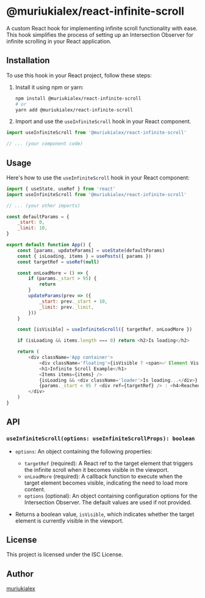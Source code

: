 # @muriukialex/react-infinite-scroll

A custom React hook for implementing infinite scroll functionality with ease. This hook simplifies the process of setting up an Intersection Observer for infinite scrolling in your React application.

## Installation

To use this hook in your React project, follow these steps:

1. Install it using npm or yarn:

    ```bash
    npm install @muriukialex/react-infinite-scroll
    # or
    yarn add @muriukialex/react-infinite-scroll
    ```

2. Import and use the `useInfiniteScroll` hook in your React component.

```javascript
import useInfiniteScroll from '@muriukialex/react-infinite-scroll'

// ... (your component code)
```

## Usage

Here's how to use the `useInfiniteScroll` hook in your React component:

```javascript
import { useState, useRef } from 'react'
import useInfiniteScroll from '@muriukialex/react-infinite-scroll'

// ... (your other imports)

const defaultParams = {
	_start: 0,
	_limit: 10,
}

export default function App() {
	const [params, updateParams] = useState(defaultParams)
	const { isLoading, items } = usePosts({ params })
	const targetRef = useRef(null)

	const onLoadMore = () => {
		if (params._start > 95) {
			return
		}
		updateParams(prev => ({
			_start: prev._start + 10,
			_limit: prev._limit,
		}))
	}

	const [isVisible] = useInfiniteScroll({ targetRef, onLoadMore })

	if (isLoading && items.length === 0) return <h2>Is loading</h2>

	return (
		<div className='App container'>
			<div className='floating'>{isVisible ? <span>✅ Element Visible</span> : <span>❌ Element Not Visible</span>}</div>
			<h1>Infinite Scroll Example</h1>
			<Items items={items} />
			{isLoading && <div className='loader'>Is loading...</div>}
			{params._start < 95 ? <div ref={targetRef} /> : <h4>Reached end</h4>}
		</div>
	)
}
```

## API

### `useInfiniteScroll(options: useInfiniteScrollProps): boolean`

-   `options`: An object containing the following properties:

    -   `targetRef` (required): A React ref to the target element that triggers the infinite scroll when it becomes visible in the viewport.
    -   `onLoadMore` (required): A callback function to execute when the target element becomes visible, indicating the need to load more content.
    -   `options` (optional): An object containing configuration options for the Intersection Observer. The default values are used if not provided.

-   Returns a boolean value, `isVisible`, which indicates whether the target element is currently visible in the viewport.

## License

This project is licensed under the ISC License.

## Author

[muriukialex](https://github.com/muriukialex)
